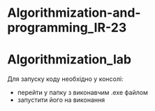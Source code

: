 # Algorithmization-and-programming_IR-23

# Algorithmization_lab
  Для запуску коду необхідно у консолі:
- перейти у  папку з виконавчим .exe файлом
- запустити його на виконання
